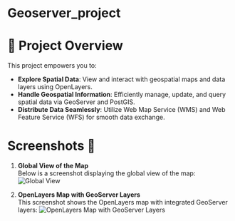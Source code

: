 # Geoserver_project

# 🚀 Project Overview

This project empowers you to:

- **Explore Spatial Data**: View and interact with geospatial maps and data layers using OpenLayers.
- **Handle Geospatial Information**: Efficiently manage, update, and query spatial data via GeoServer and PostGIS.
- **Distribute Data Seamlessly**: Utilize Web Map Service (WMS) and Web Feature Service (WFS) for smooth data exchange.


# Screenshots 📸

1. **Global View of the Map**  
   Below is a screenshot displaying the global view of the map:
   ![Global View](./images/Capture%20d%27écran%202024-12-10%20194108.png)

2. **OpenLayers Map with GeoServer Layers**  
   This screenshot shows the OpenLayers map with integrated GeoServer layers:
   ![OpenLayers Map with GeoServer Layers](./images/Capture%20d%27écran%202024-12-10%20105305.png)



